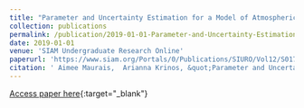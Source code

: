 ```yaml
---
title: "Parameter and Uncertainty Estimation for a Model of Atmospheric CO$_2$ Observations"
collection: publications
permalink: /publication/2019-01-01-Parameter-and-Uncertainty-Estimation-for-a-Model-of-Atmospheric-CO_2-Observations
date: 2019-01-01
venue: 'SIAM Undergraduate Research Online'
paperurl: 'https://www.siam.org/Portals/0/Publications/SIURO/Vol12/S01753PDF.pdf?ver=2019-09-06-141754-733'
citation: ' Aimee Maurais,  Arianna Krinos, &quot;Parameter and Uncertainty Estimation for a Model of Atmospheric CO$_2$ Observations.&quot; SIAM Undergraduate Research Online, 2019.'
---
```

[Access paper here](https://www.siam.org/Portals/0/Publications/SIURO/Vol12/S01753PDF.pdf?ver=2019-09-06-141754-733){:target="_blank"}
